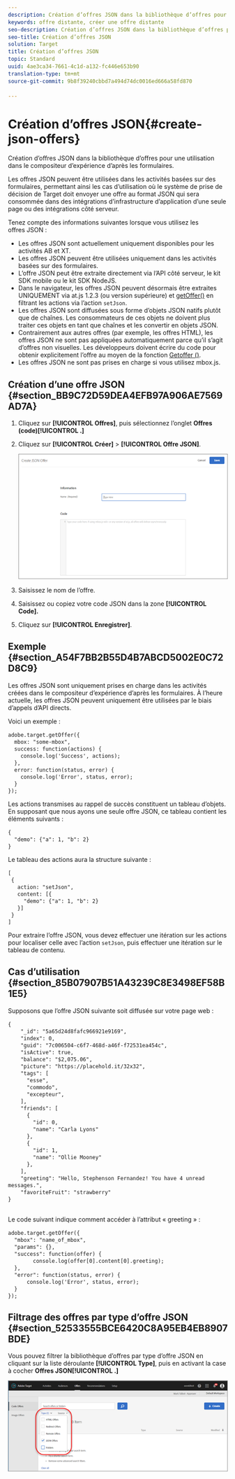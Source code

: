 ```yaml
---
description: Création d’offres JSON dans la bibliothèque d’offres pour une utilisation dans le compositeur d’expérience d’après les formulaires.
keywords: offre distante, créer une offre distante
seo-description: Création d’offres JSON dans la bibliothèque d’offres pour une utilisation dans le compositeur d’expérience d’après les formulaires.
seo-title: Création d’offres JSON
solution: Target
title: Création d’offres JSON
topic: Standard
uuid: 4ae3ca34-7661-4c1d-a132-fc446e653b90
translation-type: tm+mt
source-git-commit: 9b8f39240cbbd7a494d74dc0016ed666a58fd870

---
```



# Création d’offres JSON{#create-json-offers}

Création d’offres JSON dans la bibliothèque d’offres pour une utilisation dans le compositeur d’expérience d’après les formulaires.

Les offres JSON peuvent être utilisées dans les activités basées sur des formulaires, permettant ainsi les cas d’utilisation où le système de prise de décision de Target doit envoyer une offre au format JSON qui sera consommée dans des intégrations d’infrastructure d’application d’une seule page ou des intégrations côté serveur.

Tenez compte des informations suivantes lorsque vous utilisez les offres JSON :

* Les offres JSON sont actuellement uniquement disponibles pour les activités AB et XT.
* Les offres JSON peuvent être utilisées uniquement dans les activités basées sur des formulaires.
* L’offre JSON peut être extraite directement via l’API côté serveur, le kit SDK mobile ou le kit SDK NodeJS.
* Dans le navigateur, les offres JSON peuvent désormais être extraites UNIQUEMENT via at.js 1.2.3 (ou version supérieure) et  [getOffer()](/help/c-implementing-target/c-implementing-target-for-client-side-web/adobe-target-getoffer.md) en filtrant les actions via l’action `setJson`.
* Les offres JSON sont diffusées sous forme d’objets JSON natifs plutôt que de chaînes. Les consommateurs de ces objets ne doivent plus traiter ces objets en tant que chaînes et les convertir en objets JSON.
* Contrairement aux autres offres (par exemple, les offres HTML), les offres JSON ne sont pas appliquées automatiquement parce qu’il s’agit d’offres non visuelles. Les développeurs doivent écrire du code pour obtenir explicitement l’offre au moyen de la fonction  [Getoffer ()](/help/c-implementing-target/c-implementing-target-for-client-side-web/adobe-target-getoffer.md).
* Les offres JSON ne sont pas prises en charge si vous utilisez mbox.js.

## Création d’une offre JSON {#section_BB9C72D59DEA4EFB97A906AE7569AD7A}

1. Cliquez sur **[!UICONTROL Offres]**, puis sélectionnez l’onglet **Offres (code)[!UICONTROL .]**
1. Cliquez sur **[!UICONTROL Créer]** &gt; **[!UICONTROL Offre JSON]**.

   ![](assets/offer-json.png)

1. Saisissez le nom de l’offre.
1. Saisissez ou copiez votre code JSON dans la zone **[!UICONTROL Code].**
1. Cliquez sur **[!UICONTROL Enregistrer]**.

## Exemple {#section_A54F7BB2B55D4B7ABCD5002E0C72D8C9}

Les offres JSON sont uniquement prises en charge dans les activités créées dans le compositeur d’expérience d’après les formulaires. À l’heure actuelle, les offres JSON peuvent uniquement être utilisées par le biais d’appels d’API directs.

Voici un exemple :

```
adobe.target.getOffer({ 
  mbox: "some-mbox", 
  success: function(actions) { 
    console.log('Success', actions); 
  }, 
  error: function(status, error) { 
    console.log('Error', status, error); 
  } 
});
```

Les actions transmises au rappel de succès constituent un tableau d’objets. En supposant que nous ayons une seule offre JSON, ce tableau contient les éléments suivants :

```
{ 
  "demo": {"a": 1, "b": 2} 
}
```

Le tableau des actions aura la structure suivante :

```
[ 
 { 
   action: "setJson", 
   content: [{ 
     "demo": {"a": 1, "b": 2} 
   }] 
 }  
]
```

Pour extraire l’offre JSON, vous devez effectuer une itération sur les actions pour localiser celle avec l’action `setJson`, puis effectuer une itération sur le tableau de contenu.

## Cas d’utilisation {#section_85B07907B51A43239C8E3498EF58B1E5}

Supposons que l’offre JSON suivante soit diffusée sur votre page web :

```
{ 
    "_id": "5a65d24d8fafc966921e9169", 
    "index": 0, 
    "guid": "7c006504-c6f7-468d-a46f-f72531ea454c", 
    "isActive": true, 
    "balance": "$2,075.06", 
    "picture": "https://placehold.it/32x32", 
    "tags": [ 
      "esse", 
      "commodo", 
      "excepteur", 
    ], 
    "friends": [ 
      { 
        "id": 0, 
        "name": "Carla Lyons" 
      }, 
      { 
        "id": 1, 
        "name": "Ollie Mooney" 
      }, 
    ], 
    "greeting": "Hello, Stephenson Fernandez! You have 4 unread messages.", 
    "favoriteFruit": "strawberry" 
} 
  
```

Le code suivant indique comment accéder à l’attribut « greeting » :

```
adobe.target.getOffer({   
  "mbox": "name_of_mbox", 
  "params": {}, 
  "success": function(offer) {           
        console.log(offer[0].content[0].greeting); 
  },   
  "error": function(status, error) {           
      console.log('Error', status, error); 
  } 
});
```

## Filtrage des offres par type d’offre JSON  {#section_52533555BCE6420C8A95EB4EB8907BDE}

Vous pouvez filtrer la bibliothèque d’offres par type d’offre JSON en cliquant sur la liste déroulante **[!UICONTROL Type]**, puis en activant la case à cocher **Offres JSON[!UICONTROL .]**

![](assets/offer-json-filter.png)

